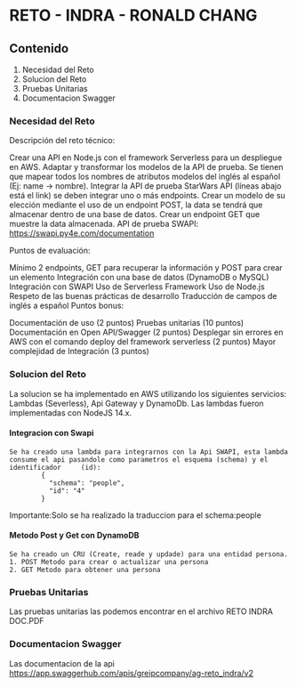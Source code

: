 # RETO - INDRA - RONALD CHANG

## Contenido
1. Necesidad del Reto
2. Solucion del Reto
3. Pruebas Unitarias
4. Documentacion Swagger

### Necesidad del Reto
Descripción del reto técnico:

Crear una API en Node.js con el framework Serverless para un despliegue en AWS.
Adaptar y transformar los modelos de la API de prueba. Se tienen que mapear todos los nombres de atributos modelos del inglés al español (Ej: name -> nombre).
Integrar la API de prueba StarWars API (líneas abajo está el link) se deben integrar uno o más endpoints.
Crear un modelo de su elección mediante el uso de un endpoint POST, la data se tendrá que almacenar dentro de una base de datos.
Crear un endpoint GET que muestre la data almacenada.
API de prueba SWAPI: https://swapi.py4e.com/documentation

Puntos de evaluación:

Mínimo 2 endpoints, GET para recuperar la información y POST para crear un elemento
Integración con una base de datos (DynamoDB o MySQL)
Integración con SWAPI
Uso de Serverless Framework
Uso de Node.js
Respeto de las buenas prácticas de desarrollo
Traducción de campos de inglés a español
Puntos bonus:

Documentación de uso (2 puntos)
Pruebas unitarias (10 puntos)
Documentación en Open API/Swagger (2 puntos)
Desplegar sin errores en AWS con el comando deploy del framework serverless (2 puntos)
Mayor complejidad de Integración (3 puntos)

### Solucion del Reto
  La solucion se ha implementado en AWS utilizando los siguientes servicios: Lambdas (Severless), Api Gateway y DynamoDb. Las lambdas fueron implementadas   con NodeJS 14.x.
  
  
  #### Integracion con Swapi
    Se ha creado una lambda para integrarnos con la Api SWAPI, esta lambda consume el api pasandole como parametros el esquema (schema) y el identificador     (id):
            {
              "schema": "people",
              "id": "4"
            }
            
   Importante:Solo se ha realizado la traduccion para el schema:people
  #### Metodo Post y Get con DynamoDB
    Se ha creado un CRU (Create, reade y updade) para una entidad persona.
    1. POST Metodo para crear o actualizar una persona
    2. GET Metodo para obtener una persona


### Pruebas Unitarias
Las pruebas unitarias las podemos encontrar en el archivo  RETO INDRA DOC.PDF

### Documentacion Swagger
Las documentacion de la api https://app.swaggerhub.com/apis/greipcompany/ag-reto_indra/v2
